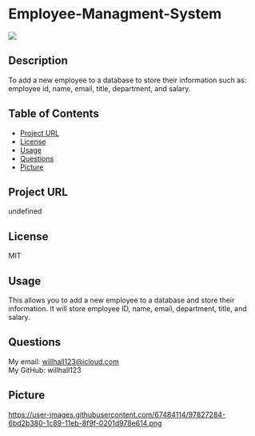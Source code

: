 # Employee-Managment-System
  ![](https://img.shields.io/badge/license-MIT-blue.svg)
## Description
  To add a new employee to a database to store their information such as: employee id, name, email, title, department, and salary.
## Table of Contents
* [Project URL](#project-url)
* [License](#license)
* [Usage](#usage)
* [Questions](#questions)
* [Picture](#picture)

## Project URL
  undefined
  <br />
## License 
  MIT
  <br />
## Usage
  This allows you to add a new employee to a database and store their information. It will store employee ID, name, email, department, title, and salary.
  <br />
## Questions
  My email: willhall123@icloud.com
  <br />
  My GitHub: willhall123
  <br />
## Picture
https://user-images.githubusercontent.com/67484114/97827284-6bd2b380-1c89-11eb-8f9f-0201d978e614.png  
